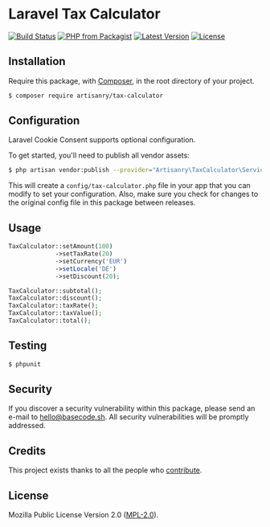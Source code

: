 # Laravel Tax Calculator

[![Build Status](https://img.shields.io/travis/artisanry/Tax-Calculator/master.svg?style=flat-square)](https://travis-ci.org/artisanry/Tax-Calculator)
[![PHP from Packagist](https://img.shields.io/packagist/php-v/artisanry/tax-calculator.svg?style=flat-square)]()
[![Latest Version](https://img.shields.io/github/release/artisanry/Tax-Calculator.svg?style=flat-square)](https://github.com/artisanry/Tax-Calculator/releases)
[![License](https://img.shields.io/packagist/l/artisanry/Tax-Calculator.svg?style=flat-square)](https://packagist.org/packages/artisanry/Tax-Calculator)

## Installation

Require this package, with [Composer](https://getcomposer.org/), in the root directory of your project.

``` bash
$ composer require artisanry/tax-calculator
```

## Configuration

Laravel Cookie Consent supports optional configuration.

To get started, you'll need to publish all vendor assets:

```bash
$ php artisan vendor:publish --provider="Artisanry\TaxCalculator\ServiceProvider"
```

This will create a `config/tax-calculator.php` file in your app that you can modify to set your configuration. Also, make sure you check for changes to the original config file in this package between releases.

## Usage

``` php
TaxCalculator::setAmount(100)
             ->setTaxRate(20)
             ->setCurrency('EUR')
             ->setLocale('DE')
             ->setDiscount(20);

TaxCalculator::subtotal();
TaxCalculator::discount();
TaxCalculator::taxRate();
TaxCalculator::taxValue();
TaxCalculator::total();
```

## Testing

``` bash
$ phpunit
```

## Security

If you discover a security vulnerability within this package, please send an e-mail to hello@basecode.sh. All security vulnerabilities will be promptly addressed.

## Credits

This project exists thanks to all the people who [contribute](../../contributors).

## License

Mozilla Public License Version 2.0 ([MPL-2.0](./LICENSE)).
